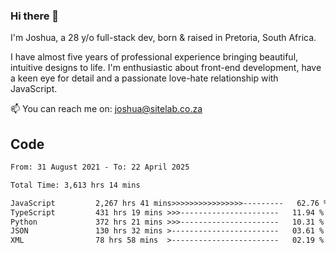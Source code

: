 ### Hi there 👋

I'm Joshua, a 28 y/o full-stack dev, born & raised in Pretoria, South Africa. 

I have almost five years of professional experience bringing beautiful, intuitive designs to life. I'm enthusiastic about front-end development, have a keen eye for detail and a passionate love-hate relationship with JavaScript.

📫 You can reach me on: joshua@sitelab.co.za

## **Code**

<!--START_SECTION:waka-->

```txt
From: 31 August 2021 - To: 22 April 2025

Total Time: 3,613 hrs 14 mins

JavaScript         2,267 hrs 41 mins>>>>>>>>>>>>>>>>---------   62.76 %
TypeScript         431 hrs 19 mins >>>----------------------   11.94 %
Python             372 hrs 21 mins >>>----------------------   10.31 %
JSON               130 hrs 32 mins >------------------------   03.61 %
XML                78 hrs 58 mins  >------------------------   02.19 %
```

<!--END_SECTION:waka-->
